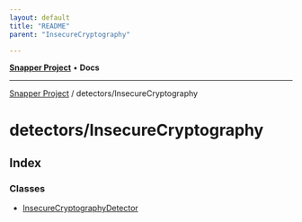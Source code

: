 ```yaml
---
layout: default
title: "README"
parent: "InsecureCryptography"

---
```

[**Snapper Project**](../../README.md) • **Docs**

***

[Snapper Project](../../README.md) / detectors/InsecureCryptography

# detectors/InsecureCryptography

## Index

### Classes

- [InsecureCryptographyDetector](classes/InsecureCryptographyDetector.md)
